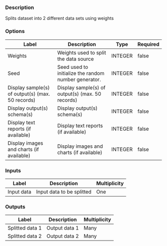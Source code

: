 ###  Description
Splits dataset into 2 different data sets using weights
###  Options
| Label | Description | Type | Required |
|---|---|---|---|
| Weights | Weights used to split the data source | INTEGER | false |
| Seed | Seed used to initialize the random number generator. | INTEGER | false |
| Display sample(s) of output(s) (max. 50 records) | Display sample(s) of output(s) (max. 50 records) | INTEGER | false |
| Display output(s) schema(s) | Display output(s) schema(s) | INTEGER | false |
| Display text reports (if available) | Display text reports (if available) | INTEGER | false |
| Display images and charts (if available) | Display images and charts (if available) | INTEGER | false |
###  Inputs
| Label | Description | Multiplicity |
|---|---|---|
| Input data | Input data to be splitted | One |
###  Outputs
| Label | Description | Multiplicity |
|---|---|---|
| Splitted data 1 | Output data 1 | Many |
| Splitted data 2 | Output data 2 | Many |
